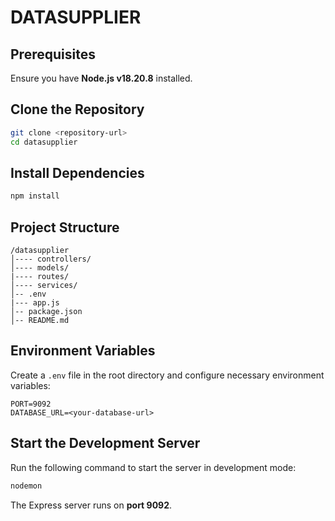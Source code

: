 # DATASUPPLIER
## Prerequisites
Ensure you have **Node.js v18.20.8** installed.
## Clone the Repository
```sh
git clone <repository-url>
cd datasupplier
```
## Install Dependencies
```sh
npm install
```
## Project Structure
```
/datasupplier
│---- controllers/
│---- models/
|---- routes/
│---- services/
│-- .env
|--- app.js
│-- package.json
│-- README.md
```
## Environment Variables
Create a `.env` file in the root directory and configure necessary environment variables:
```
PORT=9092
DATABASE_URL=<your-database-url>
```
## Start the Development Server
Run the following command to start the server in development mode:
```sh
nodemon
```
The Express server runs on **port 9092**.

